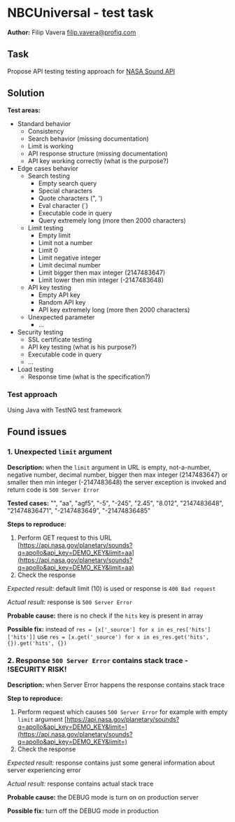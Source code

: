 # NBCUniversal - test task

**Author:** Filip Vavera <filip.vavera@profiq.com>

## Task
Propose API testing testing approach for [NASA Sound API](https://api.nasa.gov/api.html#sounds)

## Solution

**Test areas:**
 * Standard behavior
   * Consistency
   * Search behavior (missing documentation)
   * Limit is working
   * API response structure (missing documentation)
   * API key working correctly (what is the purpose?)
 * Edge cases behavior
   * Search testing
     * Empty search query
     * Special characters
     * Quote characters (", ')
     * Eval character (`)
     * Executable code in query
     * Query extremely long (more then 2000 characters)
   * Limit testing
     * Empty limit
     * Limit not a number
     * Limit 0
     * Limit negative integer
     * Limit decimal number
     * Limit bigger then max integer (2147483647)
     * Limit lower then min integer (-2147483648)
   * API key testing
     * Empty API key
     * Random API key
     * API key extremely long (more then 2000 characters)
   * Unexpected parameter
     * ...
 * Security testing
   * SSL certificate testing
   * API key testing (what is his purpose?)
   * Executable code in query
   * ...
 * Load testing
   * Response time (what is the specification?)

### Test approach
Using Java with TestNG test framework

## Found issues

### 1. **Unexpected `limit` argument**

**Description:** when the `limit` argument in URL is empty, not-a-number, negative number, decimal number, bigger then max integer (2147483647) or smaller then min integer (-2147483648) the server exception is invoked and return code is `500 Server Error`

**Tested cases:** "", "aa", "agf5", "-5", "-245", "2.45", "8.012", "2147483648", "21474836471", "-2147483649", "-21474836485"

**Steps to reproduce:**
 1. Perform GET request to this URL [https://api.nasa.gov/planetary/sounds?q=apollo&api_key=DEMO_KEY&limit=aa](https://api.nasa.gov/planetary/sounds?q=apollo&api_key=DEMO_KEY&limit=aa)
 2. Check the response
 
 *Expected result:* default limit (10) is used or response is `400 Bad request`
 
 *Actual result:* response is `500 Server Error`

**Probable cause:** there is no check if the `hits` key is present in array

**Possible fix:** instead of `res = [x['_source'] for x in es_res['hits']['hits']]` use `res = [x.get('_source') for x in es_res.get('hits', {}).get('hits', {})`

### 2. Response `500 Server Error` contains stack trace - **!SECURITY RISK!**
**Description:** when Server Error happens the response contains stack trace

**Step to reproduce:**
 1. Perform request which causes `500 Server Error` for example with empty `limit` argument [https://api.nasa.gov/planetary/sounds?q=apollo&api_key=DEMO_KEY&limit=](https://api.nasa.gov/planetary/sounds?q=apollo&api_key=DEMO_KEY&limit=)
 2. Check the response
 
 *Expected result:* response contains just some general information about server experiencing error
 
 *Actual result:* response contains actual stack trace

**Probable cause:** the DEBUG mode is turn on on production server

**Possible fix:** turn off the DEBUG mode in production
